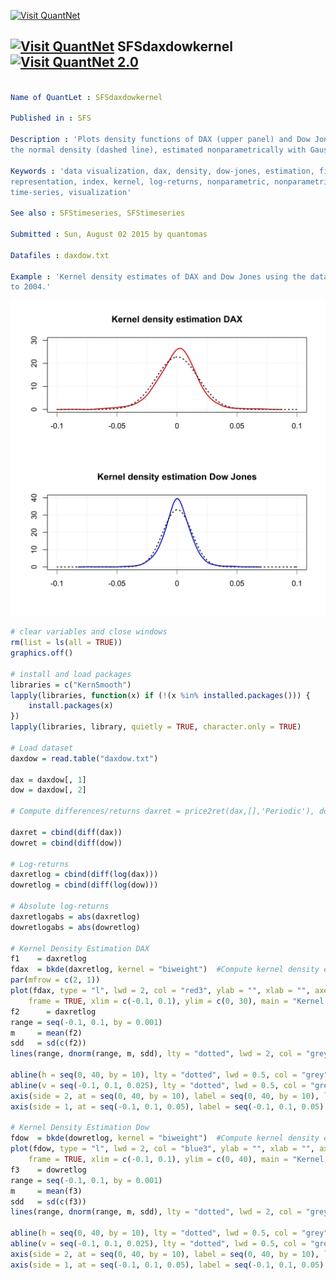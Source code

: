 
[<img src="https://github.com/QuantLet/Styleguide-and-Validation-procedure/blob/master/pictures/banner.png" alt="Visit QuantNet">](http://quantlet.de/index.php?p=info)

## [<img src="https://github.com/QuantLet/Styleguide-and-Validation-procedure/blob/master/pictures/qloqo.png" alt="Visit QuantNet">](http://quantlet.de/) **SFSdaxdowkernel** [<img src="https://github.com/QuantLet/Styleguide-and-Validation-procedure/blob/master/pictures/QN2.png" width="60" alt="Visit QuantNet 2.0">](http://quantlet.de/d3/ia)

```yaml

Name of QuantLet : SFSdaxdowkernel

Published in : SFS

Description : 'Plots density functions of DAX (upper panel) and Dow Jones (lower panel) index and
the normal density (dashed line), estimated nonparametrically with Gaussian kernel.'

Keywords : 'data visualization, dax, density, dow-jones, estimation, financial, gaussian, graphical
representation, index, kernel, log-returns, nonparametric, nonparametric estimation, normal, plot,
time-series, visualization'

See also : SFStimeseries, SFStimeseries

Submitted : Sun, August 02 2015 by quantomas

Datafiles : daxdow.txt

Example : 'Kernel density estimates of DAX and Dow Jones using the data from the period from 1997
to 2004.'

```

![Picture1](SFSdaxdowkernel-1.png)


```r
# clear variables and close windows
rm(list = ls(all = TRUE))
graphics.off()

# install and load packages
libraries = c("KernSmooth")
lapply(libraries, function(x) if (!(x %in% installed.packages())) {
    install.packages(x)
})
lapply(libraries, library, quietly = TRUE, character.only = TRUE)

# Load dataset
daxdow = read.table("daxdow.txt")

dax = daxdow[, 1]
dow = daxdow[, 2]

# Compute differences/returns daxret = price2ret(dax,[],'Periodic'), dowret = price2ret(dow,[],'Periodic')

daxret = cbind(diff(dax))
dowret = cbind(diff(dow))

# Log-returns
daxretlog = cbind(diff(log(dax)))
dowretlog = cbind(diff(log(dow)))

# Absolute log-returns
daxretlogabs = abs(daxretlog)
dowretlogabs = abs(dowretlog)

# Kernel Density Estimation DAX
f1    = daxretlog
fdax  = bkde(daxretlog, kernel = "biweight")  #Compute kernel density estimate
par(mfrow = c(2, 1))
plot(fdax, type = "l", lwd = 2, col = "red3", ylab = "", xlab = "", axes = FALSE, 
    frame = TRUE, xlim = c(-0.1, 0.1), ylim = c(0, 30), main = "Kernel density estimation DAX")
f2 		= daxretlog
range = seq(-0.1, 0.1, by = 0.001)
m     = mean(f2)
sdd   = sd(c(f2))
lines(range, dnorm(range, m, sdd), lty = "dotted", lwd = 2, col = "grey3")

abline(h = seq(0, 40, by = 10), lty = "dotted", lwd = 0.5, col = "grey")
abline(v = seq(-0.1, 0.1, 0.025), lty = "dotted", lwd = 0.5, col = "grey")
axis(side = 2, at = seq(0, 40, by = 10), label = seq(0, 40, by = 10), lwd = 1)
axis(side = 1, at = seq(-0.1, 0.1, 0.05), label = seq(-0.1, 0.1, 0.05), lwd = 0.5)

# Kernel Density Estimation Dow
fdow  = bkde(dowretlog, kernel = "biweight")  #Compute kernel density estimate
plot(fdow, type = "l", lwd = 2, col = "blue3", ylab = "", xlab = "", axes = FALSE, 
    frame = TRUE, xlim = c(-0.1, 0.1), ylim = c(0, 40), main = "Kernel density estimation Dow Jones")
f3    = dowretlog
range = seq(-0.1, 0.1, by = 0.001)
m     = mean(f3)
sdd   = sd(c(f3))
lines(range, dnorm(range, m, sdd), lty = "dotted", lwd = 2, col = "grey3")

abline(h = seq(0, 40, by = 10), lty = "dotted", lwd = 0.5, col = "grey")
abline(v = seq(-0.1, 0.1, 0.025), lty = "dotted", lwd = 0.5, col = "grey")
axis(side = 2, at = seq(0, 40, by = 10), label = seq(0, 40, by = 10), lwd = 1)
axis(side = 1, at = seq(-0.1, 0.1, 0.05), label = seq(-0.1, 0.1, 0.05), lwd = 0.5)
 

```
